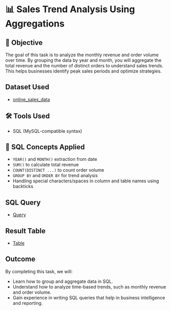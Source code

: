 # 📊 Sales Trend Analysis Using Aggregations

## 🎯 Objective
The goal of this task is to analyze the monthly revenue and order volume over time. By grouping the data by year and month, you will aggregate the total revenue and the number of distinct orders to understand
sales trends. This helps businesses identify peak sales periods and optimize strategies.

## Dataset Used
- <a href="https://github.com/VidyavaVidyavati/Sales-Trend-Analysis-using-MySQL/blob/main/Online%20Sales%20Data.csv">online_sales_data</a>

## 🛠️ Tools Used
- SQL (MySQL-compatible syntax)

## 🧠 SQL Concepts Applied
- `YEAR()` and `MONTH()` extraction from date
- `SUM()` to calculate total revenue
- `COUNT(DISTINCT ...)` to count order volume
- `GROUP BY` and `ORDER BY` for trend analysis
- Handling special characters/spaces in column and table names using backticks

## SQL Query
- <a href="https://github.com/VidyavaVidyavati/Sales-Trend-Analysis-using-MySQL/blob/main/SQL_Query.sql">Query</a>

## Result Table
- <a href="https://github.com/VidyavaVidyavati/Sales-Trend-Analysis-using-MySQL/blob/main/Screenshot%202025-04-29%20144837.png">Table</a>
## Outcome
By completing this task, we will:
- Learn how to group and aggregate data in SQL.
- Understand how to analyze time-based trends, such as monthly revenue and order volume.
- Gain experience in writing SQL queries that help in business intelligence and reporting.
